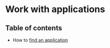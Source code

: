 # Work with applications

## Table of contents

* How to [find an application](find-an-application.md)

